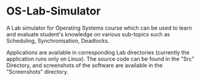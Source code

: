 # OS-Lab-Simulator
A Lab simulator for Operating Systems course which can be used to learn and evaluate student's knowledge on various sub-topics such as Scheduling, Synchronisation, Deadlocks.

Applications are available in corresponding Lab directories (currently the application runs only on Linux). The source code can be found in the "Src" Directory, and screenshots of the software are available in the "Screenshots" directory.
